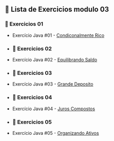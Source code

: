 ## 🤖 Lista de Exercicios modulo 03

### 🔗 Exercicios 01

- Exercício Java #01 - [Condiconalmente Rico](https://github.com/olgaleticialopes/java/tree/main/modulo_03/CondicionalmenteRico/CondicionalmenteRico)

- ### 🔗 Exercicios 02

- Exercício Java #02 - [Equilibrando Saldo](https://github.com/olgaleticialopes/java/tree/main/modulo_03/EquilibrandoSaldo/EquilibrandoSaldo)

- ### 🔗 Exercicios 03

- Exercício Java #03 - [Grande Deposito](https://github.com/olgaleticialopes/java/tree/main/modulo_03/GrandeDeposito/GradeDeposito)

- ### 🔗 Exercicios 04

- Exercício Java #04 - [Juros Compostos](https://github.com/olgaleticialopes/java/tree/main/modulo_03/JurosCompostos/JurosCompostos)

- ### 🔗 Exercicios 05

- Exercício Java #05 - [Organizando Ativos](https://github.com/olgaleticialopes/java/tree/main/modulo_03/OrganizandoAtivos/OrganizandoAtivos)